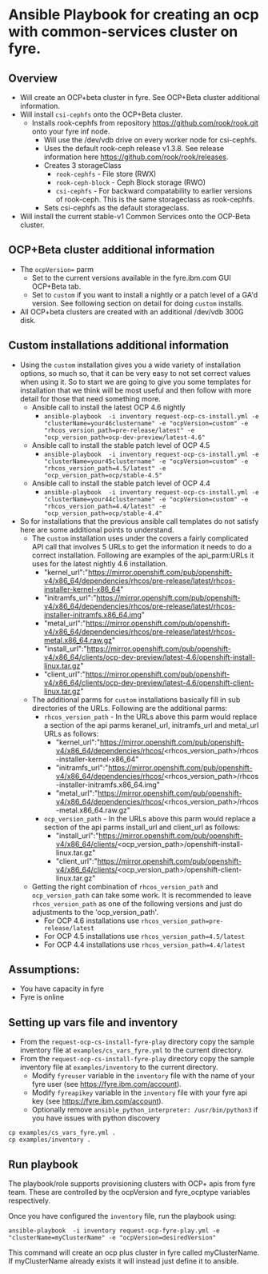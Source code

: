 # Ansible Playbook for creating an ocp with common-services cluster on fyre.

## Overview
- Will create an OCP+beta cluster in fyre. See OCP+Beta cluster additional information.
- Will install `csi-cephfs` onto the OCP+Beta cluster.
  - Installs rook-cephfs from repository https://github.com/rook/rook.git onto your fyre inf node.
    - Will use the /dev/vdb drive on every worker node for csi-cephfs.
    - Uses the default rook-ceph release v1.3.8. See release information here https://github.com/rook/rook/releases.
    - Creates 3 storageClass
      - `rook-cephfs` - File store (RWX)
      - `rook-ceph-block` - Ceph Block storage (RWO)
      - `csi-cephfs` - For backward compatability to earlier versions of rook-ceph. This is the same storageclass as rook-cephfs.
    - Sets csi-cephfs as the default storageclass.
- Will install the current stable-v1 Common Services onto the OCP-Beta cluster.

## OCP+Beta cluster additional information
- The `ocpVersion=` parm
  -  Set to the current versions available in the fyre.ibm.com GUI OCP+Beta tab.
  -  Set to `custom` if you want to install a nightly or a patch level of a GA'd version. See following section on detail for doing `custom` installs.
- All OCP+beta clusters are created with an additional /dev/vdb 300G disk.  
## Custom installations additional information
- Using the `custom` installation gives you a wide variety of installation options, so much so, that it can be very easy to not set correct values when using it. So to start we are going to give you some templates for installation that we think will be most useful and then follow with more detail for those that need something more.
  - Ansible call to install the latest OCP 4.6 nightly
    - `ansible-playbook  -i inventory request-ocp-cs-install.yml -e "clusterName=your46clustername" -e "ocpVersion=custom" -e "rhcos_version_path=pre-release/latest" -e "ocp_version_path=ocp-dev-preview/latest-4.6"`
  - Ansible call to install the stable patch level of OCP 4.5
    - `ansible-playbook  -i inventory request-ocp-cs-install.yml -e "clusterName=your45clustername" -e "ocpVersion=custom" -e "rhcos_version_path=4.5/latest" -e "ocp_version_path=ocp/stable-4.5"`
  - Ansible call to install the stable patch level of OCP 4.4
    - `ansible-playbook  -i inventory request-ocp-cs-install.yml -e "clusterName=your44clustername" -e "ocpVersion=custom" -e "rhcos_version_path=4.4/latest" -e "ocp_version_path=ocp/stable-4.4"`
- So for installations that the previous ansible call templates do not satisfy here are some additional points to understand.
  - The `custom` installation uses under the covers a fairly complicated API call that involves 5 URLs to get the information it needs to do a correct installation. Following are examples of the api_parm:URLs it uses for the latest nightly 4.6 installation.
    - "kernel_url":"https://mirror.openshift.com/pub/openshift-v4/x86_64/dependencies/rhcos/pre-release/latest/rhcos-installer-kernel-x86_64"
    - "initramfs_url":"https://mirror.openshift.com/pub/openshift-v4/x86_64/dependencies/rhcos/pre-release/latest/rhcos-installer-initramfs.x86_64.img"
    - "metal_url":"https://mirror.openshift.com/pub/openshift-v4/x86_64/dependencies/rhcos/pre-release/latest/rhcos-metal.x86_64.raw.gz"
    - "install_url":"https://mirror.openshift.com/pub/openshift-v4/x86_64/clients/ocp-dev-preview/latest-4.6/openshift-install-linux.tar.gz"
    - "client_url":"https://mirror.openshift.com/pub/openshift-v4/x86_64/clients/ocp-dev-preview/latest-4.6/openshift-client-linux.tar.gz"
  - The additional parms for `custom` installations basically fill in sub directories of the URLs. Following are the additional parms:
    - `rhcos_version_path` - In the URLs above this parm would replace a section of the api parms  keranel_url, initramfs_url and metal_url URLs as follows:
      - "kernel_url":"https://mirror.openshift.com/pub/openshift-v4/x86_64/dependencies/rhcos/<rhcos_version_path>/rhcos-installer-kernel-x86_64"
      - "initramfs_url":"https://mirror.openshift.com/pub/openshift-v4/x86_64/dependencies/rhcos/<rhcos_version_path>/rhcos-installer-initramfs.x86_64.img"
      - "metal_url":"https://mirror.openshift.com/pub/openshift-v4/x86_64/dependencies/rhcos/<rhcos_version_path>/rhcos-metal.x86_64.raw.gz"
    - `ocp_version_path`  - In the URLs above this parm would replace a section of the api parms install_url and client_url as follows:
      - "install_url":"https://mirror.openshift.com/pub/openshift-v4/x86_64/clients/<ocp_version_path>/openshift-install-linux.tar.gz"
      - "client_url":"https://mirror.openshift.com/pub/openshift-v4/x86_64/clients/<ocp_version_path>/openshift-client-linux.tar.gz"
  - Getting the right combination of `rhcos_version_path` and `ocp_version_path` can take some work. It is recommended to leave `rhcos_version_path` as one of the following versions and just do adjustments to the 'ocp_version_path'.
    - For OCP 4.6 installations use `rhcos_version_path=pre-release/latest`
    - For OCP 4.5 installations use `rhcos_version_path=4.5/latest`   
    - For OCP 4.4 installations use `rhcos_version_path=4.4/latest`

## Assumptions:

 - You have capacity in fyre
 - Fyre is online

## Setting up vars file and inventory
- From the `request-ocp-cs-install-fyre-play` directory copy the sample inventory file at `examples/cs_vars_fyre.yml` to the  current directory.
- From the `request-ocp-cs-install-fyre-play` directory copy the sample inventory file at `examples/inventory` to the  current directory.
  - Modify `fyreuser` variable in the `inventory` file with the name of your fyre user (see https://fyre.ibm.com/account).
  - Modify `fyreapikey` variable in the `inventory` file  with your fyre api key (see https://fyre.ibm.com/account).
  - Optionally remove `ansible_python_interpreter: /usr/bin/python3` if you have issues with python discovery
```
cp examples/cs_vars_fyre.yml .
cp examples/inventory .
```

## Run playbook

The playbook/role supports provisioning clusters with OCP+ apis from fyre team.
These are controlled by the ocpVersion and fyre_ocptype variables respectively.

Once you have configured the `inventory` file, run the playbook using:

```
ansible-playbook  -i inventory request-ocp-fyre-play.yml -e "clusterName=myClusterName" -e "ocpVersion=desiredVersion"
```

This command will create an ocp plus cluster in fyre called myClusterName. If myClusterName already exists it will instead just define it to ansible.
